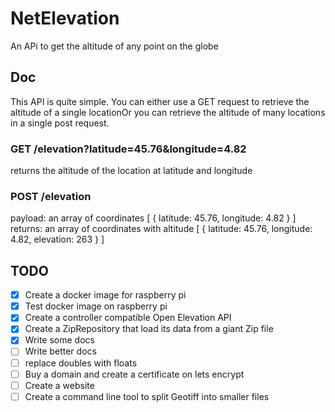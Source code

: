 # NetElevation

An APi to get the altitude of any point on the globe

## Doc

This API is quite simple. You can either use a GET request to retrieve the altitude of a single locationOr you can retrieve the altitude of many locations in a single post request.

### GET /elevation?latitude=45.76&longitude=4.82

returns the altitude of the location at latitude and longitude

### POST /elevation

payload: an array of coordinates [ { latitude: 45.76, longitude: 4.82 } ]
returns: an array of coordinates with altitude [ { latitude: 45.76, longitude: 4.82, elevation: 263 } ]

## TODO

- [x] Create a docker image for raspberry pi
- [x] Test docker image on raspberry pi
- [x] Create a controller compatible Open Elevation API
- [x] Create a ZipRepository that load its data from a giant Zip file
- [x] Write some docs
- [ ] Write better docs
- [ ] replace doubles with floats
- [ ] Buy a domain and create a certificate on lets encrypt
- [ ] Create a website
- [ ] Create a command line tool to split Geotiff into smaller files

